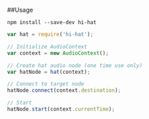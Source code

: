 ##Usage

`npm install --save-dev hi-hat`

```javascript
var hat = require('hi-hat');

// Initialize AudioContext
var context = new AudioContext();

// Create hat audio node (one time use only)
var hatNode = hat(context);

// Connect to target node
hatNode.connect(context.destination);

// Start
hatNode.start(context.currentTime);
```
